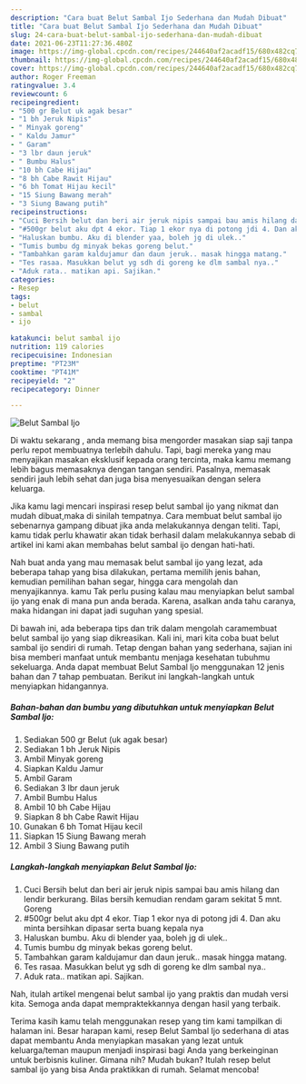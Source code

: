 ```yaml
---
description: "Cara buat Belut Sambal Ijo Sederhana dan Mudah Dibuat"
title: "Cara buat Belut Sambal Ijo Sederhana dan Mudah Dibuat"
slug: 24-cara-buat-belut-sambal-ijo-sederhana-dan-mudah-dibuat
date: 2021-06-23T11:27:36.480Z
image: https://img-global.cpcdn.com/recipes/244640af2acadf15/680x482cq70/belut-sambal-ijo-foto-resep-utama.jpg
thumbnail: https://img-global.cpcdn.com/recipes/244640af2acadf15/680x482cq70/belut-sambal-ijo-foto-resep-utama.jpg
cover: https://img-global.cpcdn.com/recipes/244640af2acadf15/680x482cq70/belut-sambal-ijo-foto-resep-utama.jpg
author: Roger Freeman
ratingvalue: 3.4
reviewcount: 6
recipeingredient:
- "500 gr Belut uk agak besar"
- "1 bh Jeruk Nipis"
- " Minyak goreng"
- " Kaldu Jamur"
- " Garam"
- "3 lbr daun jeruk"
- " Bumbu Halus"
- "10 bh Cabe Hijau"
- "8 bh Cabe Rawit Hijau"
- "6 bh Tomat Hijau kecil"
- "15 Siung Bawang merah"
- "3 Siung Bawang putih"
recipeinstructions:
- "Cuci Bersih belut dan beri air jeruk nipis sampai bau amis hilang dan lendir berkurang. Bilas bersih kemudian rendam garam sekitat 5 mnt. Goreng"
- "#500gr belut aku dpt 4 ekor. Tiap 1 ekor nya di potong jdi 4. Dan aku minta bersihkan dipasar serta buang kepala nya"
- "Haluskan bumbu. Aku di blender yaa, boleh jg di ulek.."
- "Tumis bumbu dg minyak bekas goreng belut."
- "Tambahkan garam kaldujamur dan daun jeruk.. masak hingga matang."
- "Tes rasaa. Masukkan belut yg sdh di goreng ke dlm sambal nya.."
- "Aduk rata.. matikan api. Sajikan."
categories:
- Resep
tags:
- belut
- sambal
- ijo

katakunci: belut sambal ijo 
nutrition: 119 calories
recipecuisine: Indonesian
preptime: "PT23M"
cooktime: "PT41M"
recipeyield: "2"
recipecategory: Dinner

---
```



![Belut Sambal Ijo](https://img-global.cpcdn.com/recipes/244640af2acadf15/680x482cq70/belut-sambal-ijo-foto-resep-utama.jpg)

Di waktu  sekarang , anda memang bisa mengorder masakan siap saji tanpa perlu repot membuatnya terlebih dahulu. Tapi, bagi mereka yang mau menyajikan masakan eksklusif kepada orang tercinta, maka kamu memang lebih bagus memasaknya dengan tangan sendiri. Pasalnya, memasak sendiri jauh lebih sehat dan juga bisa menyesuaikan dengan selera keluarga.

Jika kamu lagi mencari inspirasi resep belut sambal ijo yang nikmat dan mudah dibuat,maka di sinilah tempatnya. Cara membuat belut sambal ijo  sebenarnya gampang dibuat jika anda melakukannya dengan teliti. Tapi, kamu tidak perlu khawatir akan tidak berhasil dalam melakukannya 
sebab di artikel ini kami akan membahas belut sambal ijo dengan hati-hati.  



Nah buat anda yang mau memasak belut sambal ijo yang lezat, ada beberapa tahap yang bisa dilakukan, pertama memilih jenis bahan, kemudian pemilihan bahan segar, hingga cara mengolah dan menyajikannya. kamu Tak perlu pusing kalau mau menyiapkan belut sambal ijo yang enak di mana pun anda berada. Karena, asalkan anda  tahu caranya, maka hidangan ini dapat jadi suguhan yang spesial.

Di bawah ini, ada beberapa tips dan trik dalam mengolah caramembuat belut sambal ijo yang siap dikreasikan. Kali ini, mari kita coba buat belut sambal ijo sendiri di rumah. Tetap dengan bahan yang sederhana, sajian ini bisa memberi manfaat untuk membantu menjaga kesehatan tubuhmu sekeluarga. Anda dapat membuat Belut Sambal Ijo menggunakan 12 jenis bahan dan 7 tahap pembuatan. Berikut ini langkah-langkah untuk menyiapkan hidangannya.

<!--inarticleads1-->

##### Bahan-bahan dan bumbu yang dibutuhkan untuk menyiapkan Belut Sambal Ijo:

1. Sediakan 500 gr Belut (uk agak besar)
1. Sediakan 1 bh Jeruk Nipis
1. Ambil  Minyak goreng
1. Siapkan  Kaldu Jamur
1. Ambil  Garam
1. Sediakan 3 lbr daun jeruk
1. Ambil  Bumbu Halus
1. Ambil 10 bh Cabe Hijau
1. Siapkan 8 bh Cabe Rawit Hijau
1. Gunakan 6 bh Tomat Hijau kecil
1. Siapkan 15 Siung Bawang merah
1. Ambil 3 Siung Bawang putih




<!--inarticleads2-->

##### Langkah-langkah menyiapkan Belut Sambal Ijo:

1. Cuci Bersih belut dan beri air jeruk nipis sampai bau amis hilang dan lendir berkurang. Bilas bersih kemudian rendam garam sekitat 5 mnt. Goreng
1. #500gr belut aku dpt 4 ekor. Tiap 1 ekor nya di potong jdi 4. Dan aku minta bersihkan dipasar serta buang kepala nya
1. Haluskan bumbu. Aku di blender yaa, boleh jg di ulek..
1. Tumis bumbu dg minyak bekas goreng belut.
1. Tambahkan garam kaldujamur dan daun jeruk.. masak hingga matang.
1. Tes rasaa. Masukkan belut yg sdh di goreng ke dlm sambal nya..
1. Aduk rata.. matikan api. Sajikan.




Nah, itulah artikel mengenai  belut sambal ijo  yang praktis dan mudah versi kita. Semoga anda dapat mempraktekkannya dengan hasil yang terbaik. 

Terima kasih kamu telah menggunakan resep yang tim kami tampilkan di halaman ini. Besar harapan kami, resep  Belut Sambal Ijo sederhana di atas dapat membantu Anda menyiapkan masakan yang lezat untuk keluarga/teman maupun menjadi inspirasi bagi Anda yang berkeinginan untuk berbisnis kuliner. Gimana nih? Mudah bukan? Itulah resep belut sambal ijo yang bisa Anda praktikkan di rumah. Selamat mencoba!

